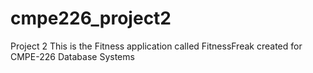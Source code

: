 # cmpe226_project2
Project 2
This is the Fitness application called FitnessFreak created for CMPE-226 Database Systems
